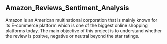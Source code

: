 ## Amazon_Reviews_Sentiment_Analysis

Amazon is an American multinational corporation that is mainly known for its E-commerce platform which is one of the biggest online shopping platforms today. The main objective of this project is to understand whether the review is positve, negative or neutral beyond the star ratings.
